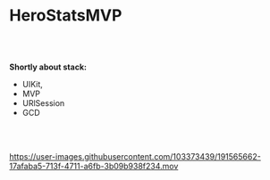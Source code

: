 # HeroStatsMVP
<br />
<br />
  
**Shortly about stack:**
- UIKit, 
- MVP
- URlSession
- GCD

<br />
<br />

https://user-images.githubusercontent.com/103373439/191565662-17afaba5-713f-4711-a6fb-3b09b938f234.mov
